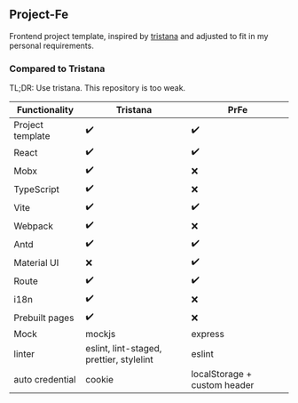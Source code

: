## Project-Fe

Frontend project template, inspired by [tristana](https://github.com/xuya227939/tristana) and adjusted to fit in my personal requirements.

### Compared to Tristana

TL;DR: Use tristana. This repository is too weak.

| Functionality    | Tristana | PrFe |
|------------------|----------|------|
| Project template | ✔️ | ✔️ |
| React | ✔️ | ✔️ |
| Mobx | ✔️ | ❌ |
| TypeScript | ✔️ | ❌ |
| Vite | ✔️ | ✔️ |
| Webpack | ✔️ | ❌ |
| Antd | ✔️ | ✔️ |
| Material UI | ❌ | ✔️ |
| Route | ✔️ | ✔️ |
| i18n | ✔️ | ❌ |
| Prebuilt pages | ✔️ | ❌ |
| Mock | mockjs | express |
| linter | eslint, lint-staged, prettier, stylelint | eslint |
| auto credential | cookie | localStorage + custom header |
